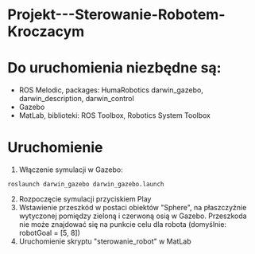 # Projekt---Sterowanie-Robotem-Kroczacym

# Do uruchomienia niezbędne są:
- ROS Melodic, packages: HumaRobotics darwin_gazebo, darwin_description, darwin_control
- Gazebo
- MatLab, biblioteki: ROS Toolbox, Robotics System Toolbox 

# Uruchomienie
1. Włączenie symulacji w Gazebo:
```
roslaunch darwin_gazebo darwin_gazebo.launch
```
2. Rozpoczęcie symulacji przyciskiem Play
3. Wstawienie przeszkód w postaci obiektów "Sphere", na płaszczyźnie wytyczonej pomiędzy zieloną i czerwoną osią w Gazebo. Przeszkoda nie może znajdować się na punkcie celu dla robota (domyślnie: robotGoal = [5, 8])
4. Uruchomienie skryptu "sterowanie_robot" w MatLab
